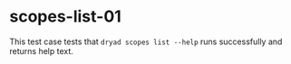 
# scopes-list-01

This test case tests that `dryad scopes list --help` runs successfully and returns help text.